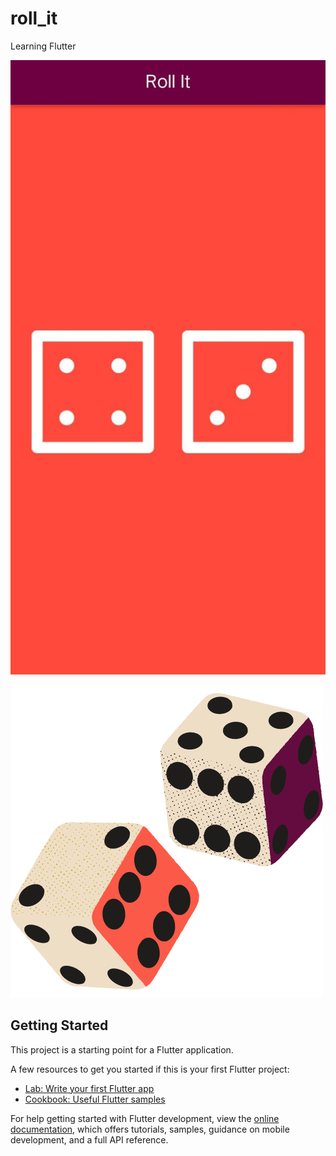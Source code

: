 # roll_it

Learning Flutter

![App ScreenShot](https://github.com/Ubaidullah13/Roll-It/blob/master/images/Roll-It.jpeg)

![App Icon](https://github.com/Ubaidullah13/Roll-It/blob/master/images/Roll-It%20icon.png)

## Getting Started

This project is a starting point for a Flutter application.

A few resources to get you started if this is your first Flutter project:

- [Lab: Write your first Flutter app](https://docs.flutter.dev/get-started/codelab)
- [Cookbook: Useful Flutter samples](https://docs.flutter.dev/cookbook)

For help getting started with Flutter development, view the
[online documentation](https://docs.flutter.dev/), which offers tutorials,
samples, guidance on mobile development, and a full API reference.
